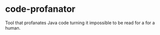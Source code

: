 # code-profanator
Tool that profanates Java code turning it impossíble to be read for a for a human.
